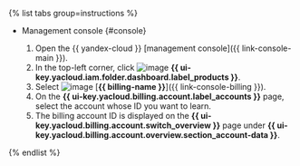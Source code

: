 {% list tabs group=instructions %}

- Management console {#console}

   1. Open the {{ yandex-cloud }} [management console]({{ link-console-main }}).
   1. In the top-left corner, click ![image](../../_assets/console-icons/dots-9.svg) **{{ ui-key.yacloud.iam.folder.dashboard.label_products }}**.
   1. Select ![image](../../_assets/console-icons/credit-card.svg) [**{{ billing-name }}**]({{ link-console-billing }}).
   1. On the **{{ ui-key.yacloud.billing.account.label_accounts }}** page, select the account whose ID you want to learn.
   1. The billing account ID is displayed on the **{{ ui-key.yacloud.billing.account.switch_overview }}** page under **{{ ui-key.yacloud.billing.account.overview.section_account-data }}**.

{% endlist %}
